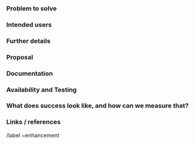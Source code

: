 <!--
The first three sections: "Problem to solve", "Intended users" and "Proposal",
are strongly recommended, while the rest of the sections can be filled out during
the problem validation or breakdown phase. However, keep in mind that providing
complete and relevant information early helps our product team validate the
problem and start working on a solution.
-->

### Problem to solve

<!--
What problem do we solve? Try to define the who/what/why of the opportunity as a user story.
For example, "As a (who), I want (what), so I can (why/value)."
-->

### Intended users

<!--
Who will use this feature? If known, include any of the following: types of users
(e.g. Developer), or specific company roles (e.g. Release Manager). It's okay to write "Unknown".
-->

### Further details

<!--
Include use cases, benefits, goals, or any other details that will help us understand
the problem better.
-->

### Proposal

<!--
How are we going to solve the problem? Try to include the user journey!
-->

### Documentation

<!--
Add all known documentation requirements in this section.
-->

### Availability and Testing

<!--
This section needs to be retained and filled in during the workflow planning
breakdown phase of this feature proposal, if not earlier.

What risks does this change pose? How might it affect the quality of the product?
What additional test coverage or changes to tests will be needed?
-->

### What does success look like, and how can we measure that?

<!--
Define both the success metrics and acceptance criteria. Note that success metrics
indicate the desired business outcomes, while acceptance criteria indicate when
the solution is working correctly.
-->

### Links / references

<!--
E.g. related issues and merge requests.
-->

/label ~enhancement
